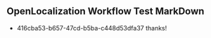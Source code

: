 ## OpenLocalization Workflow Test MarkDown
* 416cba53-b657-47cd-b5ba-c448d53dfa37 thanks!

<!--HONumber=Sep16_HO1-->


